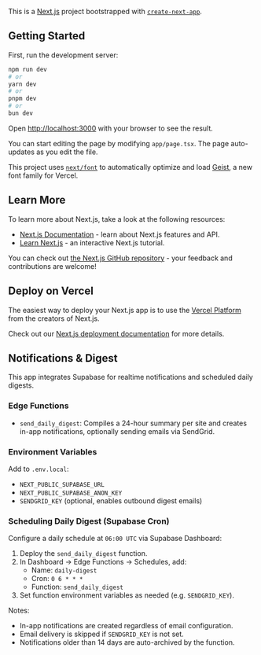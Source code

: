 This is a [Next.js](https://nextjs.org) project bootstrapped with [`create-next-app`](https://nextjs.org/docs/app/api-reference/cli/create-next-app).

## Getting Started

First, run the development server:

```bash
npm run dev
# or
yarn dev
# or
pnpm dev
# or
bun dev
```

Open [http://localhost:3000](http://localhost:3000) with your browser to see the result.

You can start editing the page by modifying `app/page.tsx`. The page auto-updates as you edit the file.

This project uses [`next/font`](https://nextjs.org/docs/app/building-your-application/optimizing/fonts) to automatically optimize and load [Geist](https://vercel.com/font), a new font family for Vercel.

## Learn More

To learn more about Next.js, take a look at the following resources:

- [Next.js Documentation](https://nextjs.org/docs) - learn about Next.js features and API.
- [Learn Next.js](https://nextjs.org/learn) - an interactive Next.js tutorial.

You can check out [the Next.js GitHub repository](https://github.com/vercel/next.js) - your feedback and contributions are welcome!

## Deploy on Vercel

The easiest way to deploy your Next.js app is to use the [Vercel Platform](https://vercel.com/new?utm_medium=default-template&filter=next.js&utm_source=create-next-app&utm_campaign=create-next-app-readme) from the creators of Next.js.

Check out our [Next.js deployment documentation](https://nextjs.org/docs/app/building-your-application/deploying) for more details.

## Notifications & Digest

This app integrates Supabase for realtime notifications and scheduled daily digests.

### Edge Functions

- `send_daily_digest`: Compiles a 24-hour summary per site and creates in-app notifications, optionally sending emails via SendGrid.

### Environment Variables

Add to `.env.local`:

- `NEXT_PUBLIC_SUPABASE_URL`
- `NEXT_PUBLIC_SUPABASE_ANON_KEY`
- `SENDGRID_KEY` (optional, enables outbound digest emails)

### Scheduling Daily Digest (Supabase Cron)

Configure a daily schedule at `06:00 UTC` via Supabase Dashboard:

1. Deploy the `send_daily_digest` function.
2. In Dashboard → Edge Functions → Schedules, add:
   - Name: `daily-digest`
   - Cron: `0 6 * * *`
   - Function: `send_daily_digest`
3. Set function environment variables as needed (e.g. `SENDGRID_KEY`).

Notes:

- In-app notifications are created regardless of email configuration.
- Email delivery is skipped if `SENDGRID_KEY` is not set.
- Notifications older than 14 days are auto-archived by the function.
